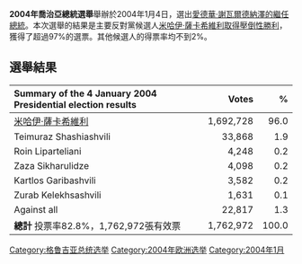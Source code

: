**2004年喬治亞總統選舉**舉辦於2004年1月4日，選出[愛德華·謝瓦爾德納澤的繼任總統](https://zh.wikipedia.org/wiki/愛德華·謝瓦爾德納澤 "wikilink")。本次選舉的結果是主要反對黨候選人[米哈伊·薩卡希維利取得壓倒性勝利](https://zh.wikipedia.org/wiki/米哈伊·薩卡希維利 "wikilink")，獲得了超過97%的選票。其他候選人的得票率均不到2%。

## 選舉結果

| Summary of the 4 January 2004 Presidential election results     |     Votes |     % |
| :-------------------------------------------------------------- | --------: | ----: |
| [米哈伊·薩卡希維利](https://zh.wikipedia.org/wiki/米哈伊·薩卡希維利 "wikilink") | 1,692,728 |  96.0 |
| Teimuraz Shashiashvili                                          |    33,868 |   1.9 |
| Roin Liparteliani                                               |     4,248 |   0.2 |
| Zaza Sikharulidze                                               |     4,098 |   0.2 |
| Kartlos Garibashvili                                            |     3,582 |   0.2 |
| Zurab Kelekhsashvili                                            |     1,631 |   0.1 |
| Against all                                                     |    22,817 |   1.3 |
| **總計** 投票率82.8%，1,762,972張有效票                                   | 1,762,972 | 100.0 |

[Category:格鲁吉亚总统选举](https://zh.wikipedia.org/wiki/Category:格鲁吉亚总统选举 "wikilink")
[Category:2004年欧洲选举](https://zh.wikipedia.org/wiki/Category:2004年欧洲选举 "wikilink")
[Category:2004年1月](https://zh.wikipedia.org/wiki/Category:2004年1月 "wikilink")